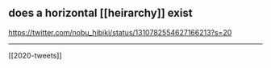 ## does a horizontal [[heirarchy]] exist
https://twitter.com/nobu_hibiki/status/1310782554627166213?s=20

___

[[2020-tweets]]

